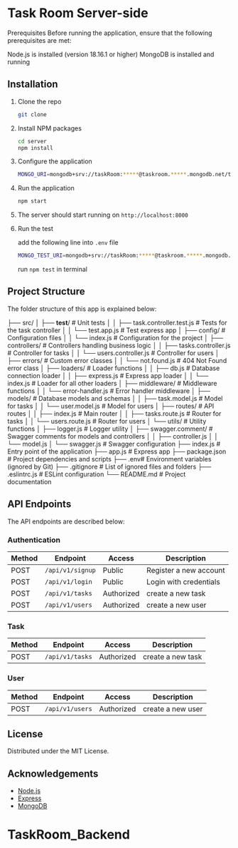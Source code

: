 # Task Room Server-side

Prerequisites
Before running the application, ensure that the following prerequisites are met:

Node.js is installed (version 18.16.1 or higher)
MongoDB is installed and running

## Installation

1. Clone the repo

   ```sh
   git clone
   ```
2. Install NPM packages

   ```sh
   cd server
   npm install
   ```
3. Configure the application

   ```sh
   MONGO_URI=mongodb+srv://taskRoom:*****@taskroom.*****.mongodb.net/taskRoomDB
   ```
4. Run the application

   ```sh
   npm start
   ```
5. The server should start running on `http://localhost:8000`
6. Run the test
   
   add the following line into `.env` file

   ```bash
   MONGO_TEST_URI=mongodb+srv://taskRoom:*****@taskroom.*****.mongodb.net/test
   ```

   run `npm test` in terminal

## Project Structure

The folder structure of this app is explained below:

├── src/
│   ├── __test__/ # Unit tests
│   │   ├── task.controller.test.js # Tests for the task controller
│   │   └── test.app.js # Test express app
│   ├── config/ # Configuration files
│   │   └── index.js # Configuration for the project
│   ├── controllers/ # Controllers handling business logic
│   │   ├── tasks.controller.js # Controller for tasks
│   │   └── users.controller.js # Controller for users
│   ├── errors/ # Custom error classes
│   │   └── not.found.js # 404 Not Found error class
│   ├── loaders/ # Loader functions
│   │   ├── db.js # Database connection loader
│   │   ├── express.js # Express app loader
│   │   └── index.js # Loader for all other loaders
│   ├── middleware/ # Middleware functions
│   │   └── error-handler.js # Error handler middleware
│   ├── models/ # Database models and schemas
│   │   ├── task.model.js # Model for tasks
│   │   └── user.model.js # Model for users
│   ├── routes/ # API routes
│   │   ├── index.js # Main router
│   │   ├── tasks.route.js # Router for tasks
│   │   └── users.route.js # Router for users
│   └── utils/ # Utility functions
│       ├── logger.js # Logger utility
│       ├── swagger.comment/ # Swagger comments for models and controllers
│       │   ├── controller.js
│       │   └── model.js
│       └── swagger.js # Swagger configuration
├── index.js # Entry point of the application
├── app.js # Express app
├── package.json # Project dependencies and scripts
├── .env# Environment variables (ignored by Git)
├── .gitignore # List of ignored files and folders
├── .eslintrc.js # ESLint configuration
└── README.md # Project documentation

## API Endpoints

The API endpoints are described below:

### Authentication

| Method | Endpoint           | Access     | Description            |
| ------ | ------------------ | ---------- | ---------------------- |
| POST   | `/api/v1/signup` | Public     | Register a new account |
| POST   | `/api/v1/login`  | Public     | Login with credentials |
| POST   | `/api/v1/tasks`  | Authorized | create a new task      |
| POST   | `/api/v1/users`  | Authorized | create a new user      |

### Task

| Method | Endpoint          | Access     | Description       |
| ------ | ----------------- | ---------- | ----------------- |
| POST   | `/api/v1/tasks` | Authorized | create a new task |

### User

| Method | Endpoint          | Access     | Description       |
| ------ | ----------------- | ---------- | ----------------- |
| POST   | `/api/v1/users` | Authorized | create a new user |

## License

Distributed under the MIT License.

## Acknowledgements

- [Node.js](https://nodejs.org/)
- [Express](https://expressjs.com/)
- [MongoDB](https://www.mongodb.com/)
# TaskRoom_Backend

